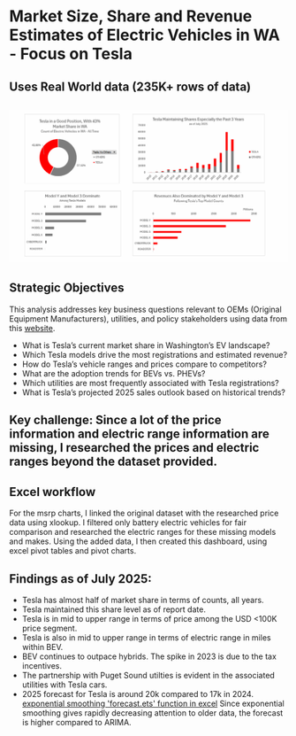 # Market Size, Share and Revenue Estimates of Electric Vehicles in WA - Focus on Tesla
##  Uses Real World data  (235K+ rows of data)

## ![Excel dashboard](excel_dashboard.gif)

## Strategic Objectives  
This analysis addresses key business questions relevant to OEMs (Original Equipment Manufacturers), utilities, and policy stakeholders
using data from this [website](https://catalog.data.gov/datasets/lectroc-vehicle-population-data). 
- What is Tesla’s current market share in Washington’s EV landscape?
- Which Tesla models drive the most registrations and estimated revenue?
- How do Tesla’s vehicle ranges and prices compare to competitors?
- What are the adoption trends for BEVs vs. PHEVs?
- Which utilities are most frequently associated with Tesla registrations?
- What is Tesla’s projected 2025 sales outlook based on historical trends?


## Key challenge:  Since a lot of the price information and electric range information are missing, I researched the prices and electric ranges beyond the dataset provided.

## Excel workflow
For the msrp charts, I linked the original dataset with the researched price data using xlookup.
I filtered only battery electric vehicles for fair comparison and researched the electric ranges for these missing models and makes.
Using the added data, I then created this dashboard, using excel pivot tables and pivot charts.

## Findings as of July 2025:
- Tesla has almost half of market share in terms of counts, all years.
- Tesla maintained this share level as of report date.
- Tesla is in mid to upper range in terms of price among the USD <100K price segment.
- Tesla is also in mid to upper range in terms of electric range in miles within BEV.
- BEV continues to outpace hybrids. The spike in 2023 is due to the tax incentives.
- The partnership with Puget Sound utilties is evident in the associated utilities with Tesla cars.
- 2025 forecast for Tesla is around 20k compared to 17k in 2024. [exponential smoothing 'forecast.ets' function in excel](https://support.microsoft.com/en-us/office/forecast-ets-function-15389b8b-677e-4fbd-bd95-21d464333f41)  Since exponential smoothing gives rapidly decreasing attention to older data, the forecast is higher compared to ARIMA.


